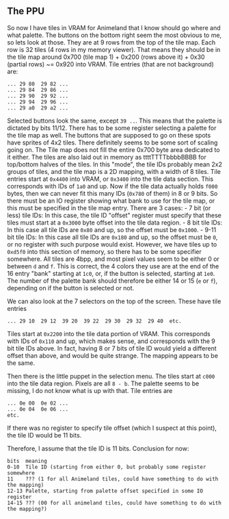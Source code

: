 ## The PPU
So now I have tiles in VRAM for Animeland that I know should go where and what palette. The buttons on the bottom right seem
the most obvious to me, so lets look at those.
They are at 9 rows from the top of the tile map. Each row is 32 tiles (4 rows in my memory viewer).
That means they should be in the tile map around 0x700 (tile map 1) + 0x200 (rows above it) + 0x30 (partial rows) ~= 0x920 into VRAM.
Tile entries (that are not background) are:
```
... 29 80  29 82 ... 
... 29 84  29 86 ...
... 29 90  29 92 ...
... 29 94  29 96 ...
... 29 a0  29 a2 ...
```
Selected buttons look the same, except `39 ..`. This means that the palette is dictated by bits 11/12. There has to be some
register selecting a palette for the tile map as well. The buttons that are supposed to go on these spots have sprites of 4x2 tiles. There definitely seems to be 
some sort of scaling going on. The Tile map does not fill the entire 0x700 byte area dedicated to it either. 
The tiles are also laid out in memory as ttttTTTTbbbbBBBB for top/bottom halves of the tiles. In this "mode", 
the tile IDs probably mean 2x2 groups of tiles, and the tile map is a 2D mapping, with a width of 8 tiles.
Tile entries start at `0x4400` into VRAM, or `0x3400` into the tile data section. This corresponds with IDs of 
`1a0` and up. Now if the tile data actually holds `f000` bytes, then we can never fit this many IDs (`0x780` of them) in 8 or 9 bits.
So there must be an IO register showing what bank to use for the tile map, or this must be specified in the tile map entry.
There are 3 cases:
    - 7 bit (or less) tile IDs: In this case, the tile ID "offset" register must specify that these tiles must start at a `0x3000` byte offset into the tile data region.
    - 8 bit tile IDs: In this case all tile IDs are `0x80` and up, so the offset must be `0x1000`.
    - 9-11 bit tile IDs: In this case all tile IDs are `0x180` and up, so the offset must be `0`, or no register with such purpose would exist.
      However, we have tiles up to `0xd5f0` into this section of memory, so there has to be some specifier somewhere.
All tiles are 4bpp, and most pixel values seem to be either 0 or between `d` and `f`.
This is correct, the 4 colors they use are at the end of the 16 entry "bank" starting at `1c0`, or, if the button
is selected, starting at `1e0`.
The number of the palette bank should therefore be either 14 or 15 (`e` or `f`), depending on if the button is selected or not.

We can also look at the 7 selectors on the top of the screen. These have tile entries
```
... 29 10  29 12  39 20  39 22  29 30  29 32  29 40  etc.
```
Tiles start at `0x2200` into the tile data portion of VRAM.
This corresponds with IDs of `0x110` and up, which makes sense, and corresponds with the 9 bit tile IDs above.
In fact, having 8 or 7 bits of tile ID would yield a different offset than above, and would be quite strange.
The mapping appears to be the same.

Then there is the little puppet in the selection menu. The tiles start at `c000` into the tile data region.
Pixels are all `8 - b`. The palette seems to be missing, I do not know what is up with that.
Tile entries are 
```
... 0e 00  0e 02 ...
... 0e 04  0e 06 ...
etc.
```
If there was no register to specify tile offset (which I suspect at this point), the tile ID would be 11 bits.

Therefore, I assume that the tile ID is 11 bits. Conclusion for now:
```
bits  meaning
0-10  Tile ID (starting from either 0, but probably some register somewhere
11    ??? (1 for all Animeland tiles, could have something to do with the mapping)
12-13 Palette, starting from palette offset specified in some IO register
14-15 ??? (00 for all animeland tiles, could have something to do with the mapping?)
```